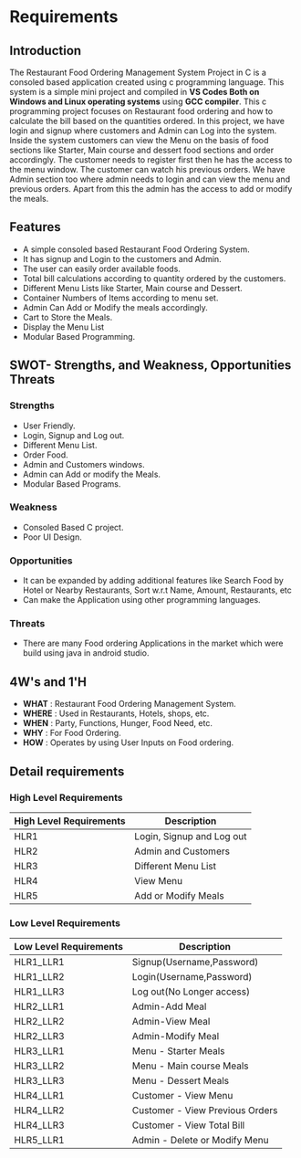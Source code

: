 ﻿
# Requirements

## Introduction
The Restaurant Food Ordering Management System Project in C is a consoled based application created using c programming language. This system is a simple mini project and compiled in **VS Codes Both on Windows and Linux operating systems** using **GCC compiler**. This c programming project focuses on Restaurant food ordering and how to calculate the bill based on the quantities ordered. In this project, we have login and signup where customers and Admin can Log into the system. Inside the system customers can view the Menu on the basis of food sections like Starter, Main course and dessert food sections and order accordingly. The customer needs to register first then he has the access to the menu window. The customer can watch his previous orders. We have Admin section too where admin needs to login and can view the menu and previous orders. Apart from this the admin has the access to add or modify the meals.

## Features
- A simple consoled based Restaurant Food Ordering System.
- It has signup and Login to the customers and Admin.
- The user can easily order available foods.
- Total bill calculations according to quantity ordered by the customers.
- Different Menu Lists like Starter, Main course and Dessert.
- Container Numbers of Items according to menu set.
- Admin Can Add or Modify the meals accordingly.
- Cart to Store the Meals.
- Display the Menu List
- Modular Based Programming.

## SWOT- Strengths, and Weakness, Opportunities Threats
### Strengths
- User Friendly.
- Login, Signup and Log out.
- Different Menu List.
- Order Food.
- Admin and Customers windows.
- Admin can Add or modify the Meals.
- Modular Based Programs.

### Weakness
-  Consoled Based C project.
- Poor UI Design.

### Opportunities
-  It can be expanded by adding additional features like Search Food by Hotel or Nearby Restaurants, Sort w.r.t Name, Amount, Restaurants, etc
- Can make the Application using other programming languages.

### Threats
- There are many Food ordering Applications in the market which were build using java in android studio.

## 4W's and 1'H
- **WHAT** : Restaurant Food Ordering Management System.
- **WHERE** : Used in Restaurants, Hotels, shops, etc.
- **WHEN** : Party, Functions, Hunger, Food Need, etc.
- **WHY** : For Food Ordering.
- **HOW** : Operates by using User Inputs on Food ordering.

## Detail requirements
### High Level Requirements
| High Level Requirements      | Description |
| ----------- | ----------- |
| HLR1      | Login, Signup and Log out     |
| HLR2   | Admin and Customers|
| HLR3   | Different Menu List|
| HLR4   | View Menu|
| HLR5   | Add or Modify Meals|

### Low Level Requirements
| Low Level Requirements      | Description |
| ----------- | ----------- |
| HLR1_LLR1      | Signup(Username,Password)  |
| HLR1_LLR2  | Login(Username,Password) |
| HLR1_LLR3   |Log out(No Longer access)|
| HLR2_LLR1   |Admin-Add Meal|
| HLR2_LLR2   | Admin-View Meal|
| HLR2_LLR3   | Admin-Modify Meal|
| HLR3_LLR1   | Menu - Starter Meals|
| HLR3_LLR2   | Menu - Main course Meals|
| HLR3_LLR3   | Menu - Dessert Meals|
| HLR4_LLR1   |Customer - View Menu|
| HLR4_LLR2   |Customer - View Previous Orders|
| HLR4_LLR3   |Customer - View Total Bill|
| HLR5_LLR1   |Admin - Delete or Modify Menu|

